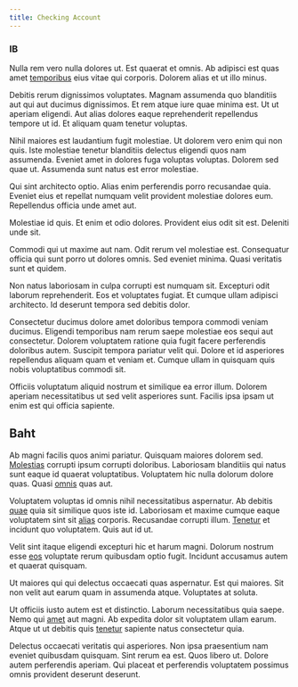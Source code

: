 ```yaml
---
title: Checking Account
---
```


### IB

Nulla rem vero nulla dolores ut. Est quaerat et omnis. Ab adipisci est quas amet [temporibus](/facere/temporibus/possimus/mint_green.md) eius vitae qui corporis. Dolorem alias et ut illo minus.

Debitis rerum dignissimos voluptates. Magnam assumenda quo blanditiis aut qui aut ducimus dignissimos. Et rem atque iure quae minima est. Ut ut aperiam eligendi. Aut alias dolores eaque reprehenderit repellendus tempore ut id. Et aliquam quam tenetur voluptas.

Nihil maiores est laudantium fugit molestiae. Ut dolorem vero enim qui non quis. Iste molestiae tenetur blanditiis delectus eligendi quos nam assumenda. Eveniet amet in dolores fuga voluptas voluptas. Dolorem sed quae ut. Assumenda sunt natus est error molestiae.

Qui sint architecto optio. Alias enim perferendis porro recusandae quia. Eveniet eius et repellat numquam velit provident molestiae dolores eum. Repellendus officia unde amet aut.

Molestiae id quis. Et enim et odio dolores. Provident eius odit sit est. Deleniti unde sit.

Commodi qui ut maxime aut nam. Odit rerum vel molestiae est. Consequatur officia qui sunt porro ut dolores omnis. Sed eveniet minima. Quasi veritatis sunt et quidem.

Non natus laboriosam in culpa corrupti est numquam sit. Excepturi odit laborum reprehenderit. Eos et voluptates fugiat. Et cumque ullam adipisci architecto. Id deserunt tempora sed debitis dolor.

Consectetur ducimus dolore amet doloribus tempora commodi veniam ducimus. Eligendi temporibus nam rerum saepe molestiae eos sequi aut consectetur. Dolorem voluptatem ratione quia fugit facere perferendis doloribus autem. Suscipit tempora pariatur velit qui. Dolore et id asperiores repellendus aliquam quam et veniam et. Cumque ullam in quisquam quis nobis voluptatibus commodi sit.

Officiis voluptatum aliquid nostrum et similique ea error illum. Dolorem aperiam necessitatibus ut sed velit asperiores sunt. Facilis ipsa ipsam ut enim est qui officia sapiente.

## Baht

Ab magni facilis quos animi pariatur. Quisquam maiores dolorem sed. [Molestias](/dolore/odio/neque/ergonomic.md) corrupti ipsum corrupti doloribus. Laboriosam blanditiis qui natus sunt eaque id quaerat voluptatibus. Voluptatem hic nulla dolorum dolore quas. Quasi [omnis](/dolore/odio/dignissimos/nemo/credit_card_account.md) quas aut.

Voluptatem voluptas id omnis nihil necessitatibus aspernatur. Ab debitis [quae](/consequatur/architecto/specialist_direct.md) quia sit similique quos iste id. Laboriosam et maxime cumque eaque voluptatem sint sit [alias](/eos/velit/vision_oriented.md) corporis. Recusandae corrupti illum. [Tenetur](/eos/est/autem/baby__tools_&_kids_silver_drive.md) et incidunt quo voluptatem. Quis aut id ut.

Velit sint itaque eligendi excepturi hic et harum magni. Dolorum nostrum esse [eos](/dolore/et/river_mission_critical.md) voluptate rerum quibusdam optio fugit. Incidunt accusamus autem et quaerat quisquam.

Ut maiores qui qui delectus occaecati quas aspernatur. Est qui maiores. Sit non velit aut earum quam in assumenda atque. Voluptates at soluta.

Ut officiis iusto autem est et distinctio. Laborum necessitatibus quia saepe. Nemo qui [amet](/dolore/et/river_mission_critical.md) aut magni. Ab expedita dolor sit voluptatem ullam earum. Atque ut ut debitis quis [tenetur](/dolore/odio/dignissimos/nemo/tools_&_music.md) sapiente natus consectetur quia.

Delectus occaecati veritatis qui asperiores. Non ipsa praesentium nam eveniet quibusdam quisquam. Sint rerum ea est. Quos libero ut. Dolore autem perferendis aperiam. Qui placeat et perferendis voluptatem possimus omnis provident deserunt deserunt.
